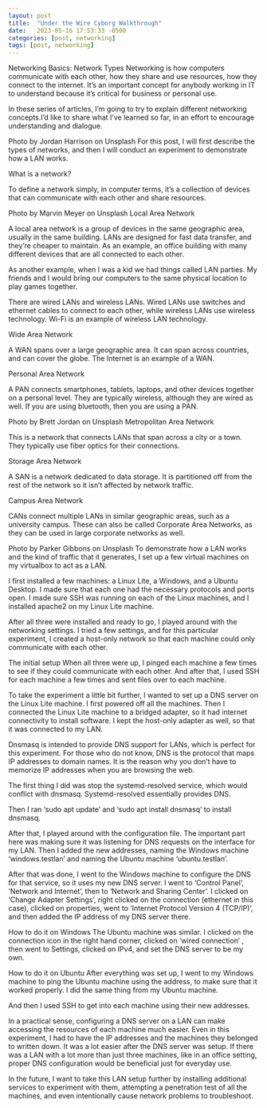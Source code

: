 ```yaml
---
layout: post
title:  "Under the Wire Cyborg Walkthrough"
date:   2023-05-16 17:53:33 -0500
categories: [post, networking]
tags: [post, networking]
---
```


Networking Basics: Network Types
Networking is how computers communicate with each other, how they share and use resources, how they connect to the internet. It’s an important concept for anybody working in IT to understand because it’s critical for business or personal use.

In these series of articles, I’m going to try to explain different networking concepts.I’d like to share what I’ve learned so far, in an effort to encourage understanding and dialogue.


Photo by Jordan Harrison on Unsplash
For this post, I will first describe the types of networks, and then I will conduct an experiment to demonstrate how a LAN works.

What is a network?

To define a network simply, in computer terms, it’s a collection of devices that can communicate with each other and share resources.


Photo by Marvin Meyer on Unsplash
Local Area Network

A local area network is a group of devices in the same geographic area, usually in the same building. LANs are designed for fast data transfer, and they’re cheaper to maintain. As an example, an office building with many different devices that are all connected to each other.

As another example, when I was a kid we had things called LAN parties. My friends and I would bring our computers to the same physical location to play games together.

There are wired LANs and wireless LANs. Wired LANs use switches and ethernet cables to connect to each other, while wireless LANs use wireless technology. Wi-Fi is an example of wireless LAN technology.

Wide Area Network

A WAN spans over a large geographic area. It can span across countries, and can cover the globe. The Internet is an example of a WAN.

Personal Area Network

A PAN connects smartphones, tablets, laptops, and other devices together on a personal level. They are typically wireless, although they are wired as well. If you are using bluetooth, then you are using a PAN.


Photo by Brett Jordan on Unsplash
Metropolitan Area Network

This is a network that connects LANs that span across a city or a town. They typically use fiber optics for their connections.

Storage Area Network

A SAN is a network dedicated to data storage. It is partitioned off from the rest of the network so it isn’t affected by network traffic.

Campus Area Network

CANs connect multiple LANs in similar geographic areas, such as a university campus. These can also be called Corporate Area Networks, as they can be used in large corporate networks as well.


Photo by Parker Gibbons on Unsplash
To demonstrate how a LAN works and the kind of traffic that it generates, I set up a few virtual machines on my virtualbox to act as a LAN.

I first installed a few machines: a Linux Lite, a Windows, and a Ubuntu Desktop. I made sure that each one had the necessary protocols and ports open. I made sure SSH was running on each of the Linux machines, and I installed apache2 on my Linux Lite machine.

After all three were installed and ready to go, I played around with the networking settings. I tried a few settings, and for this particular experiment, I created a host-only network so that each machine could only communicate with each other.


The initial setup
When all three were up, I pinged each machine a few times to see if they could communicate with each other. And after that, I used SSH for each machine a few times and sent files over to each machine.

To take the experiment a little bit further, I wanted to set up a DNS server on the Linux Lite machine. I first powered off all the machines. Then I connected the Linux Lite machine to a bridged adapter, so it had internet connectivity to install software. I kept the host-only adapter as well, so that it was connected to my LAN.

Dnsmasq is intended to provide DNS support for LANs, which is perfect for this experiment. For those who do not know, DNS is the protocol that maps IP addresses to domain names. It is the reason why you don’t have to memorize IP addresses when you are browsing the web.

The first thing I did was stop the systemd-resolved service, which would conflict with dnsmasq. Systemd-resolved essentially provides DNS.

Then I ran ‘sudo apt update’ and ‘sudo apt install dnsmasq’ to install dnsmasq.


After that, I played around with the configuration file. The important part here was making sure it was listening for DNS requests on the interface for my LAN. Then I added the new addresses, naming the Windows machine ‘windows.testlan’ and naming the Ubuntu machine ‘ubuntu.testlan’.



After that was done, I went to the Windows machine to configure the DNS for that service, so it uses my new DNS server. I went to ‘Control Panel’, ‘Network and Internet’, then to ‘Network and Sharing Center’. I clicked on ‘Change Adapter Settings’, right clicked on the connection (ethernet in this case), clicked on properties, went to ‘Internet Protocol Version 4 (TCP/IP)’, and then added the IP address of my DNS server there.


How to do it on Windows
The Ubuntu machine was similar. I clicked on the connection icon in the right hand corner, clicked on ‘wired connection’ , then went to Settings, clicked on IPv4, and set the DNS server to be my own.


How to do it on Ubuntu
After everything was set up, I went to my Windows machine to ping the Ubuntu machine using the address, to make sure that it worked properly. I did the same thing from my Ubuntu machine.


And then I used SSH to get into each machine using their new addresses.


In a practical sense, configuring a DNS server on a LAN can make accessing the resources of each machine much easier. Even in this experiment, I had to have the IP addresses and the machines they belonged to written down. It was a lot easier after the DNS server was setup. If there was a LAN with a lot more than just three machines, like in an office setting, proper DNS configuration would be beneficial just for everyday use.

In the future, I want to take this LAN setup further by installing additional services to experiment with them, attempting a penetration test of all the machines, and even intentionally cause network problems to troubleshoot.

